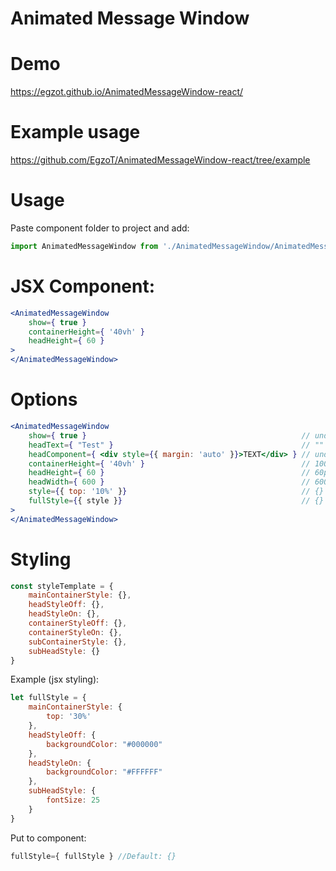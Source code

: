 # Animated Message Window

# Demo

https://egzot.github.io/AnimatedMessageWindow-react/

# Example usage

https://github.com/EgzoT/AnimatedMessageWindow-react/tree/example

# Usage

Paste component folder to project and add:

```jsx
import AnimatedMessageWindow from './AnimatedMessageWindow/AnimatedMessageWindow';
```

# JSX Component:

```jsx
<AnimatedMessageWindow
    show={ true }
    containerHeight={ '40vh' }
    headHeight={ 60 }
>
</AnimatedMessageWindow>
```

# Options

```jsx
<AnimatedMessageWindow
    show={ true }                                                // undefined | [true/false] show/hide component
    headText={ "Test" }                                          // "" | Set header text
    headComponent={ <div style={{ margin: 'auto' }}>TEXT</div> } // undefined | Set component to header instead text
    containerHeight={ '40vh' }                                   // 100px | Content container height
    headHeight={ 60 }                                            // 60px | Header height
    headWidth={ 600 }                                            // 600px | Component width
    style={{ top: '10%' }}                                       // {} | Set style for container only (fast styling)
    fullStyle={{ style }}                                        // {} | Set full button styling (more info in Example (jsx styling))
>
</AnimatedMessageWindow>
```

# Styling

```jsx
const styleTemplate = {
    mainContainerStyle: {},
    headStyleOff: {},
    headStyleOn: {},
    containerStyleOff: {},
    containerStyleOn: {},
    subContainerStyle: {},
    subHeadStyle: {}
}
```

Example (jsx styling):

```jsx
let fullStyle = {
    mainContainerStyle: {
        top: '30%'
    },
    headStyleOff: {
        backgroundColor: "#000000"
    },
    headStyleOn: {
        backgroundColor: "#FFFFFF"
    },
    subHeadStyle: {
        fontSize: 25
    }
}
```

Put to component:

```jsx
fullStyle={ fullStyle } //Default: {}
```
